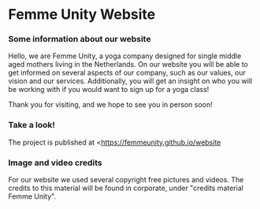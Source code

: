 # Femme Unity Website

### Some information about our website 

Hello, we are Femme Unity, a yoga company designed for single middle aged mothers living in the Netherlands.
On our website you will be able to get informed on several aspects of our company, such as our values, our vision 
and our services. Additionally, you will get an insight on who you will be working with if you would want to sign 
up for a yoga class!

Thank you for visiting, and we hope to see you in person soon!

### Take a look!

The project is published at <https://femmeunity.github.io/website


### Image and video credits

For our website we used several copyright free pictures and videos. The credits to this material will be found in 
corporate, under "credits material Femme Unity". 
